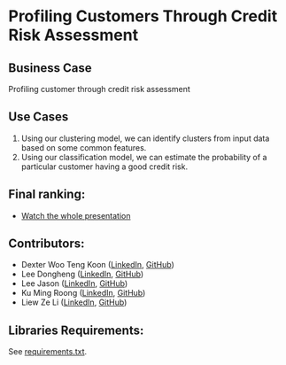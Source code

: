 # Profiling Customers Through Credit Risk Assessment
## Business Case
Profiling customer through credit risk assessment

## Use Cases
1. Using our clustering model, we can identify clusters from input data based on some common features. 
2. Using our classification model, we can estimate the probability of a particular customer having a good credit risk.

## Final ranking: 
* [Watch the whole presentation](https://drive.google.com/drive/folders/1bzjRO5fRj4Tuu8V_fZhjJ4UI4G-z8TpQ)

## Contributors: 
* Dexter Woo Teng Koon ([LinkedIn](https://www.linkedin.com/in/dexterwootengkoon/), [GitHub](https://github.com/Dexter-WOO))
* Lee Dongheng ([LinkedIn](https://www.linkedin.com/in/lee-dongheng-3a09aa216/), [GitHub](https://github.com/donghenglee))
* Lee Jason ([LinkedIn](https://www.linkedin.com/in/lee-js/), [GitHub](https://github.com/JsLeeeee))
* Ku Ming Roong ([LinkedIn](https://www.linkedin.com/in/mrku/), [GitHub](https://github.com/RonKu01))
* Liew Ze Li ([LinkedIn](https://www.linkedin.com/in/zeliliew/), [GitHub](https://github.com/zeliliew))

## Libraries Requirements:
See [requirements.txt](https://github.com/Dexter-WOO/Profiling-Customers-Through-Credit-Risk-Assessment/blob/main/requirements.txt).
